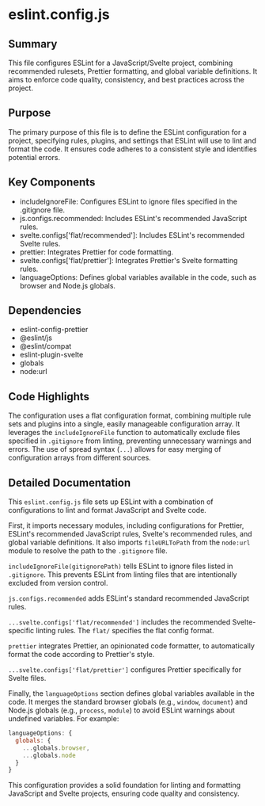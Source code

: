 # eslint.config.js

## Summary
This file configures ESLint for a JavaScript/Svelte project, combining recommended rulesets, Prettier formatting, and global variable definitions. It aims to enforce code quality, consistency, and best practices across the project.

## Purpose
The primary purpose of this file is to define the ESLint configuration for a project, specifying rules, plugins, and settings that ESLint will use to lint and format the code. It ensures code adheres to a consistent style and identifies potential errors.

## Key Components
- includeIgnoreFile: Configures ESLint to ignore files specified in the .gitignore file.
- js.configs.recommended: Includes ESLint's recommended JavaScript rules.
- svelte.configs['flat/recommended']: Includes ESLint's recommended Svelte rules.
- prettier: Integrates Prettier for code formatting.
- svelte.configs['flat/prettier']: Integrates Prettier's Svelte formatting rules.
- languageOptions: Defines global variables available in the code, such as browser and Node.js globals.

## Dependencies
- eslint-config-prettier
- @eslint/js
- @eslint/compat
- eslint-plugin-svelte
- globals
- node:url

## Code Highlights
The configuration uses a flat configuration format, combining multiple rule sets and plugins into a single, easily manageable configuration array. It leverages the `includeIgnoreFile` function to automatically exclude files specified in `.gitignore` from linting, preventing unnecessary warnings and errors. The use of spread syntax (`...`) allows for easy merging of configuration arrays from different sources.

## Detailed Documentation
This `eslint.config.js` file sets up ESLint with a combination of configurations to lint and format JavaScript and Svelte code. 

First, it imports necessary modules, including configurations for Prettier, ESLint's recommended JavaScript rules, Svelte's recommended rules, and global variable definitions. It also imports `fileURLToPath` from the `node:url` module to resolve the path to the `.gitignore` file.

`includeIgnoreFile(gitignorePath)` tells ESLint to ignore files listed in `.gitignore`. This prevents ESLint from linting files that are intentionally excluded from version control.

`js.configs.recommended` adds ESLint's standard recommended JavaScript rules.

`...svelte.configs['flat/recommended']` includes the recommended Svelte-specific linting rules. The `flat/` specifies the flat config format.

`prettier` integrates Prettier, an opinionated code formatter, to automatically format the code according to Prettier's style.

`...svelte.configs['flat/prettier']` configures Prettier specifically for Svelte files.

Finally, the `languageOptions` section defines global variables available in the code. It merges the standard browser globals (e.g., `window`, `document`) and Node.js globals (e.g., `process`, `module`) to avoid ESLint warnings about undefined variables. For example:

```javascript
languageOptions: {
  globals: {
    ...globals.browser,
    ...globals.node
  }
}
```

This configuration provides a solid foundation for linting and formatting JavaScript and Svelte projects, ensuring code quality and consistency.
